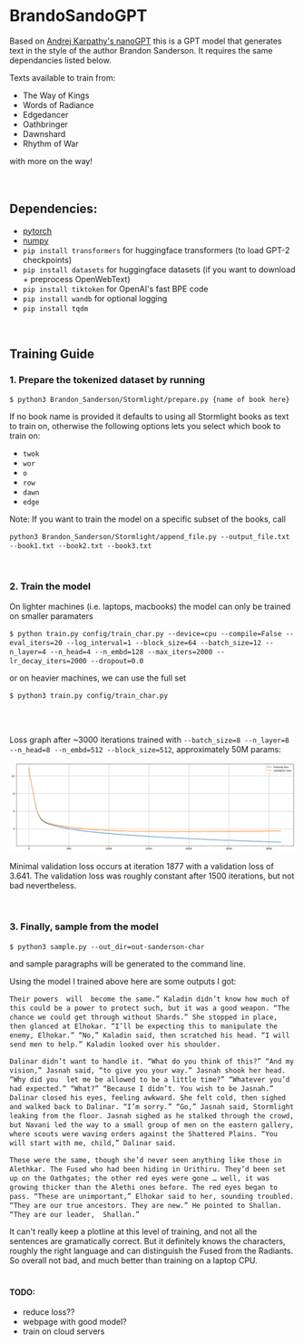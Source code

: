 # BrandoSandoGPT

Based on [Andrej Karpathy's nanoGPT](https://github.com/karpathy/nanoGPT) this is a GPT model that generates text in the style of the author Brandon Sanderson. It requires the same dependancies listed below.

Texts available to train from:
- The Way of Kings
- Words of Radiance
- Edgedancer
- Oathbringer
- Dawnshard
- Rhythm of War
 
with more on the way!
<br />  
<br />
## Dependencies:

- [pytorch](https://pytorch.org)
- [numpy](https://numpy.org/install/)
- `pip install transformers` for huggingface transformers (to load GPT-2 checkpoints)
- `pip install datasets` for huggingface datasets (if you want to download + preprocess OpenWebText)
- `pip install tiktoken` for OpenAI's fast BPE code
- `pip install wandb` for optional logging
- `pip install tqdm`
<br />

## Training Guide

### 1. Prepare the tokenized dataset by running
```
$ python3 Brandon_Sanderson/Stormlight/prepare.py {name of book here}
```
If no book name is provided it defaults to using all Stormlight books as text to train on, otherwise the following options lets you select which book to train on:
- `twok`
- `wor`
- `o`
- `row`
- `dawn`
- `edge`

Note: If you want to train the model on a specific subset of the books, call 
```
python3 Brandon_Sanderson/Stormlight/append_file.py --output_file.txt --book1.txt --book2.txt --book3.txt
```

<br />  

### 2. Train the model 

On lighter machines (i.e. laptops, macbooks) the model can only be trained on smaller paramaters
```
$ python train.py config/train_char.py --device=cpu --compile=False --eval_iters=20 --log_interval=1 --block_size=64 --batch_size=12 --n_layer=4 --n_head=4 --n_embd=128 --max_iters=2000 --lr_decay_iters=2000 --dropout=0.0
```
or on heavier machines, we can use the full set
```
$ python3 train.py config/train_char.py
```
<br />  
<br />  

Loss graph after ~3000 iterations trained with `--batch_size=8 --n_layer=8 --n_head=8 --n_embd=512 --block_size=512`, approximately 50M params:

![repro50m](plot/output.png)

Minimal validation loss occurs at iteration 1877 with a validation loss of 3.641. The validation loss was roughly constant after 1500 iterations, but not bad nevertheless.

<br />  

### 3. Finally, sample from the model
```
$ python3 sample.py --out_dir=out-sanderson-char
```
and sample paragraphs will be generated to the command line.

Using the model I trained above here are some outputs I got:

```
Their powers  will  become the same.” Kaladin didn’t know how much of this could be a power to protect such, but it was a good weapon. “The chance we could get through without Shards.” She stopped in place, then glanced at Elhokar. “I’ll be expecting this to manipulate the enemy, Elhokar.” “No,” Kaladin said, then scratched his head. “I will send men to help.” Kaladin looked over his shoulder.
```
```
Dalinar didn’t want to handle it. “What do you think of this?” “And my vision,” Jasnah said, “to give you your way.” Jasnah shook her head. “Why did you  let me be allowed to be a little time?” “Whatever you’d had expected.” “What?” “Because I didn’t. You wish to be Jasnah.” Dalinar closed his eyes, feeling awkward. She felt cold, then sighed and walked back to Dalinar. “I’m sorry.” “Go,” Jasnah said, Stormlight leaking from the floor. Jasnah sighed as he stalked through the crowd, but Navani led the way to a small group of men on the eastern gallery, where scouts were waving orders against the Shattered Plains. “You will start with me, child,” Dalinar said.
```
```
These were the same, though she’d never seen anything like those in Alethkar. The Fused who had been hiding in Urithiru. They’d been set up on the Oathgates; the other red eyes were gone … well, it was growing thicker than the Alethi ones before. The red eyes began to pass. “These are unimportant,” Elhokar said to her, sounding troubled. “They are our true ancestors. They are new.” He pointed to Shallan. “They are our leader,  Shallan.”
```

It can't really keep a plotline at this level of training, and not all the sentences are gramatically correct. But it definitely knows the characters, roughly the right language and can distinguish the Fused from the Radiants. So overall not bad, and much better than training on a laptop CPU.

#

#### TODO:
- reduce loss??
- webpage with good model?
- train on cloud servers

